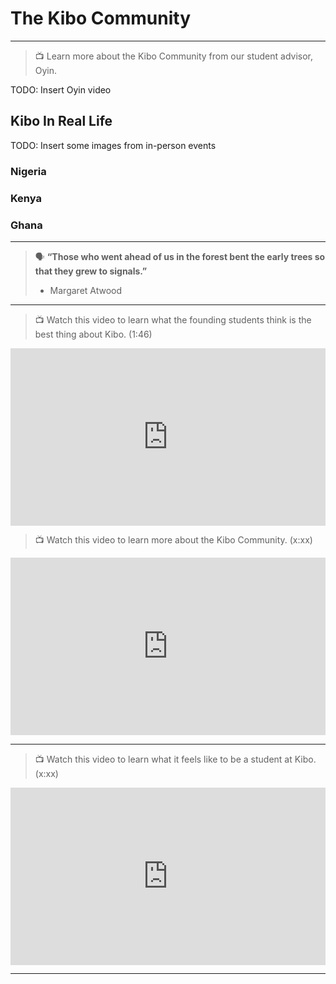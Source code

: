 # The Kibo Community
---

> 📺 Learn more about the Kibo Community from our student advisor, Oyin.

TODO: Insert Oyin video

## Kibo In Real Life

TODO: Insert some images from in-person events

### Nigeria


### Kenya


### Ghana

---

> 🗣️ **“Those who went ahead of us in the forest bent the early trees so that they grew to signals.”**
> - Margaret Atwood

---

> 📺 Watch this video to learn what the founding students think is the best thing about Kibo. (1:46)

<div style="position: relative; padding-bottom: 56.25%; height: 0;"><iframe src="https://www.youtube.com/embed/q006VsNxv30" title="YouTube video player" frameborder="0" allow="accelerometer; autoplay; clipboard-write; encrypted-media; gyroscope; picture-in-picture" allowfullscreen style="position: absolute; top: 0; left: 0; width: 100%; height: 100%;"></iframe></div> 


> 📺 Watch this video to learn more about the Kibo Community. (x:xx)

<div style="position: relative; padding-bottom: 56.25%; height: 0;"><iframe src="https://www.youtube.com/embed/oymw7SMQ9q0" title="YouTube video player" frameborder="0" allow="accelerometer; autoplay; clipboard-write; encrypted-media; gyroscope; picture-in-picture" allowfullscreen style="position: absolute; top: 0; left: 0; width: 100%; height: 100%;"></iframe></div> 

---

> 📺 Watch this video to learn what it feels like to be a student at Kibo. (x:xx)

<div style="position: relative; padding-bottom: 56.25%; height: 0;"><iframe src="https://www.youtube.com/embed/-o5oiHr4ax4" title="YouTube video player" frameborder="0" allow="accelerometer; autoplay; clipboard-write; encrypted-media; gyroscope; picture-in-picture" allowfullscreen style="position: absolute; top: 0; left: 0; width: 100%; height: 100%;"></iframe></div> 

---
